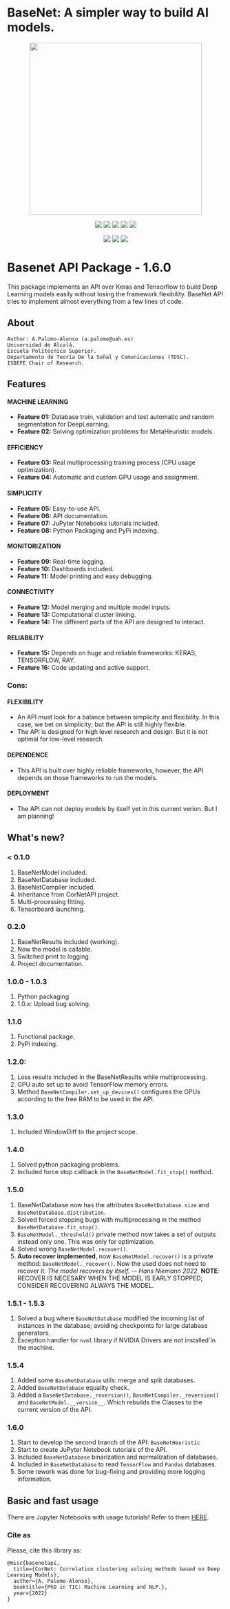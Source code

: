 # BaseNet: A simpler way to build AI models.

<p align="center">
    <img src="https://raw.githubusercontent.com/iTzAlver/basenet_api/main/doc/multimedia/basenet_logo.png" width="400px">
</p>

<p align="center">
    <a href="https://github.com/iTzAlver/basenet_api/blob/main/LICENSE">
        <img src="https://img.shields.io/github/license/iTzAlver/basenet_api?color=purple&style=plastic" /></a>
    <a href="https://github.com/iTzAlver/basenet_api/tree/main/test">
        <img src="https://img.shields.io/badge/tests-passed-green?color=green&style=plastic" /></a>
    <a href="https://github.com/iTzAlver/basenet_api/blob/main/requirements.txt">
        <img src="https://img.shields.io/badge/requirements-pypi-red?color=red&style=plastic" /></a>
    <a href="https://htmlpreview.github.io/?https://github.com/iTzAlver/basenet_api/blob/main/doc/basenet.html">
        <img src="https://img.shields.io/badge/doc-available-green?color=yellow&style=plastic" /></a>
    <a href="https://github.com/iTzAlver/BaseNet-API/releases/tag/1.5.0-release">
        <img src="https://img.shields.io/badge/release-1.5.0-white?color=white&style=plastic" /></a>
</p>

<p align="center">
    <a href="https://www.tensorflow.org/">
        <img src="https://img.shields.io/badge/dependencies-tensorflow-red?color=orange&style=for-the-badge" /></a>
    <a href="https://keras.io/">
        <img src="https://img.shields.io/badge/dependencies-keras-red?color=red&style=for-the-badge" /></a>
    <a href="https://www.ray.io/">
        <img src="https://img.shields.io/badge/dependencies-ray-red?color=blue&style=for-the-badge" /></a>
</p>

# Basenet API Package - 1.6.0

This package implements an API over Keras and Tensorflow to build Deep Learning models easily without losing the
framework flexibility. BaseNet API tries to implement almost everything from a few lines of code.

## About ##

    Author: A.Palomo-Alonso (a.palomo@uah.es)
    Universidad de Alcalá.
    Escuela Politécnica Superior.
    Departamento de Teoría De la Señal y Comunicaciones (TDSC).
    ISDEFE Chair of Research.

## Features

#### **MACHINE LEARNING**
* **Feature 01:** Database train, validation and test automatic and random segmentation for DeepLearning.
* **Feature 02:** Solving optimization problems for MetaHeuristic models.

#### **EFFICIENCY**
* **Feature 03:** Real multiprocessing training process (CPU usage optimization).
* **Feature 04:** Automatic and custom GPU usage and assignment.

#### **SIMPLICITY**
* **Feature 05:** Easy-to-use API.
* **Feature 06:** API documentation.
* **Feature 07:** JuPyter Notebooks tutorials included.
* **Feature 08:** Python Packaging and PyPi indexing.

#### **MONITORIZATION**
* **Feature 09:** Real-time logging.
* **Feature 10:** Dashboards included.
* **Feature 11:** Model printing and easy debugging.

#### **CONNECTIVITY**
* **Feature 12:** Model merging and multiple model inputs.
* **Feature 13:** Computational cluster linking.
* **Feature 14:** The different parts of the API are designed to interact.

#### **RELIABILITY**
* **Feature 15:** Depends on huge and reliable frameworks: KERAS, TENSORFLOW, RAY.
* **Feature 16:** Code updating and active support.


### Cons:
#### **FLEXIBILITY**
* An API must look for a balance between simplicity and flexibility. In this case, we bet on simplicity; but the API
is still highly flexible.
* The API is designed for high level research and design. But it is not optimal for low-level research.

#### **DEPENDENCE**
* This API is built over highly reliable frameworks, however, the API depends on those frameworks to run the models.

#### **DEPLOYMENT**
* The API can not deploy models by itself yet in this current verion. But I am planning!

## What's new?

### < 0.1.0
1. BaseNetModel included.
2. BaseNetDatabase included.
3. BaseNetCompiler included.
4. Inheritance from CorNetAPI project.
5. Multi-processing fitting.
6. Tensorboard launching.

### 0.2.0
1. BaseNetResults included (working).
2. Now the model is callable.
3. Switched print to logging.
4. Project documentation.


### 1.0.0 - 1.0.3
1. Python packaging
3. 1.0.x: Upload bug solving.

### 1.1.0
1. Functional package.
2. PyPi indexing.

### 1.2.0:
1. Loss results included in the BaseNetResults while multiprocessing.
2. GPU auto set up to avoid TensorFlow memory errors.
3. Method ``BaseNetCompiler.set_up_devices()`` configures the GPUs according to the free RAM to be used in the API.

### 1.3.0
1. Included WindowDiff to the project scope.

### 1.4.0
1. Solved python packaging problems.
2. Included force stop callback in the ```BaseNetModel.fit_stop()``` method.

### 1.5.0
1. BaseNetDatabase now has the attributes ``BaseNetDatabase.size`` and ``BaseNetDatabase.distribution``.
2. Solved forced stopping bugs with multiprocessing in the method ``BaseNetDatabase.fit_stop()``.
3. ```BaseNetModel._threshold()``` private method now takes a set of outputs instead only one. 
This was only for optimization.
4. Solved wrong ```BaseNetModel.recover()```.
5. **Auto recover implemented**, now ```BaseNetModel.recover()``` is a private method: ```BaseNetModel._recover()```.
Now the used does not need to recover it. *The model recovers by itself. -- Hans Niemann 2022.* 
**NOTE**: RECOVER IS NECESARY WHEN THE MODEL IS EARLY STOPPED; CONSIDER RECOVERING ALWAYS THE MODEL.

### 1.5.1 - 1.5.3
1. Solved a bug where ``BaseNetDatabase`` modified the incoming list of instances in the database; avoiding checkpoints
for large database generators.
2. Exception handler for ``nvml`` library if NVIDIA Drivers are not installed`in the machine.

### 1.5.4
1. Added some ``BaseNetDatabase`` utils: merge and split databases.
2. Added ``BaseNetDatabase`` equality check.
3. Added a ``BaseNetDatabase._reversion()``, ``BaseNetCompiler._reversion()`` and ``BaseNetModel.__version__``. Which
rebuilds the Classes to the current version of the API.

### 1.6.0
1. Start to develop the second branch of the API: ``BaseNetHeuristic``
2. Start to create JuPyter Notebook tutorials of the API.
3. Included ``BaseNetDatabase`` binarization and normalization of databases.
4. Included in ``BaseNetDatabase`` to read ``TensorFlow`` and ``Pandas`` databases.
5. Some rework was done for bug-fixing and providing more logging information.


## Basic and fast usage

There are Jupyter Notebooks with usage tutorials! Refer to them 
[HERE](https://github.com/iTzAlver/BaseNet-API/tree/main/jupyter).

[//]: # ()
[//]: # (### BaseNetDataset)

[//]: # ()
[//]: # (BaseNetDatabase is an easy-to-use database wrapper for the API. You can build your )

[//]: # (database with the BaseNetDatabase class.)

[//]: # ()
[//]: # (### Example of building a BaseNetDataset.)

[//]: # ()
[//]: # (    from basenet_api import BaseNetDatabase)

[//]: # ()
[//]: # (    my_data_x, my_data_y = load_my_data&#40;&#41;)

[//]: # (    print&#40;my_data_y&#41;)

[//]: # ()
[//]: # (    #    > array&#40;[[0.], [1.], ...], dtype=float32&#41;)

[//]: # ()
[//]: # (    print&#40;my_data_x&#41;)

[//]: # ()
[//]: # (    #    > array&#40;[[255., 0., 255., ..., dtype=float32&#41;)

[//]: # ()
[//]: # (    distribution = {'train': 60, 'test': 5, 'val': 35})

[//]: # (    mydb = BaseNetDatabase&#40;my_data_x, my_data_y, )

[//]: # (                           distribution=distribution&#41;)

[//]: # (    )
[//]: # (    print&#40;mydb&#41;)

[//]: # ()
[//]: # (    #    > BaseNetDatabase with 32000 instances.)

[//]: # ()
[//]: # (    mydb.save&#40;'./mydb.db'&#41;)

[//]: # ()
[//]: # (### BaseNetCompiler)

[//]: # ()
[//]: # (BaseNetCompiler takes the model architecture and builds a BaseNetModel with the given)

[//]: # (parameters. You can build your BaseNetCompiler from Python code only or a .yaml file.)

[//]: # ()
[//]: # (### Example of building a BaseNetCompiler from Python code only.)

[//]: # ()
[//]: # (    from basenet_api import BaseNetDatabase, BaseNetCompiler)

[//]: # ()
[//]: # (    mydb = BaseNetDatabase.load&#40;'./mydb.db'&#41;)

[//]: # (    print&#40;mydb&#41;)

[//]: # ()
[//]: # (    #    > BaseNetDatabase with 32000 instances.)

[//]: # ()
[//]: # (    layers = [)

[//]: # (        {'Dense': &#40;&#40;255,&#41;, {}&#41;},)

[//]: # (        {'Dense': &#40;&#40;64,&#41;, {'activation': 'relu'}&#41;},)

[//]: # (        {'Dropout': &#40;&#40;0.5,&#41;, {}&#41;})

[//]: # (    ])

[//]: # ()
[//]: # (    my_devs = BaseNetCompiler.show_devs&#40;&#41;)

[//]: # (    print&#40;my_devs&#41;)

[//]: # (    )
[//]: # (    #    > {'/device:CPU:0': 'Idle', )

[//]: # (    #       '/device:GPU:0': 'Train'})

[//]: # ()
[//]: # (    my_first_model = BaseNetCompiler&#40;)

[//]: # (        io_shape=&#40;&#40;8,&#41;, 8&#41;, )

[//]: # (        compile_options={'loss': 'mean_squared_error', 'optimizer': 'adam'}, )

[//]: # (        devices=my_devs, )

[//]: # (        layers=layers,)

[//]: # (        name='my_first_model')

[//]: # (    &#41;.compile&#40;&#41;)

[//]: # ()
[//]: # (    my_first_model.add_database&#40;mydb&#41;)

[//]: # ()
[//]: # (You can also use the BaseNetModel.add&#40;&#41; method to add layers.)

[//]: # ()
[//]: # (    my_first_compiler = BaseNetCompiler&#40;)

[//]: # (        io_shape=&#40;&#40;8,&#41;, 8&#41;, )

[//]: # (        compile_options={'loss': 'mean_squared_error', 'optimizer': 'adam'}, )

[//]: # (        devices=my_devs,)

[//]: # (        name='my_first_model')

[//]: # (    &#41;)

[//]: # (    for layer in layers:)

[//]: # (        my_first_compiler.add&#40;layer&#41;)

[//]: # (    )
[//]: # (    my_first_model = my_first_compiler.compile&#40;&#41;)

[//]: # ()
[//]: # (You can also load the database from the path.)

[//]: # ()
[//]: # (    my_fitst_model.add_database&#40;'./mydb.db'&#41;)

[//]: # ()
[//]: # (### Example of building a BaseNetCompiler from .yaml file.)

[//]: # ()
[//]: # (Suppose you have a ``.yaml`` file in the ``./my_model.yaml`` location with)

[//]: # (the proper format you can load your compiler with the method ``BaseNetCompiler&#40;&#41;.build_from_yaml&#40;yaml_path&#41;``)

[//]: # (and omit the process of loading the parameters into the compiler manually.)

[//]: # ()
[//]: # (    from basenet_api import BaseNetDatabase, BaseNetCompiler)

[//]: # ()
[//]: # (    mydb = BaseNetDatabase.load&#40;'./mydb.db'&#41;)

[//]: # (    print&#40;mydb&#41;)

[//]: # ()
[//]: # (    #    > BaseNetDatabase with 32000 instances.)

[//]: # ()
[//]: # (    yaml_path = './my_model.yaml')

[//]: # ()
[//]: # (    my_first_model = BaseNetCompiler.build_from_yaml&#40;yaml_path&#41;.compile&#40;&#41;)

[//]: # (    my_first_model.add_database&#40;mydb&#41;)

[//]: # ()
[//]: # (An example of ``.yaml`` to replicate the same model as in the section )

[//]: # (``Building a BaseNetCompiler from Python code only.``, the ``.yaml`` file will be the following:)

[//]: # (    )
[//]: # ()
[//]: # (    compiler:)

[//]: # (      name: "my_first_model")

[//]: # (      input_shape:)

[//]: # (        - 8)

[//]: # (      output_shape: 8)

[//]: # (    )
[//]: # (      compile_options:)

[//]: # (        loss: "mean_squared_error")

[//]: # (        optimizer: "adam")

[//]: # (    )
[//]: # (      devices:)

[//]: # (        - cpu:)

[//]: # (            name: "/device:CPU:0")

[//]: # (            state: "Idle")

[//]: # (        - gpu:)

[//]: # (            name: "/device:GPU:0")

[//]: # (            state: "Train")

[//]: # (    )
[//]: # (      layers:)

[//]: # (        - layer:)

[//]: # (            name: "Dense")

[//]: # (            shape:)

[//]: # (              - 128)

[//]: # (            options:)

[//]: # (    )
[//]: # (        - layer:)

[//]: # (            name: "Dense")

[//]: # (            shape:)

[//]: # (              - 128)

[//]: # (            options:)

[//]: # (              - option:)

[//]: # (                  name: "activation")

[//]: # (                  value: "relu")

[//]: # (    )
[//]: # (        - layer:)

[//]: # (            name: "Dropout")

[//]: # (            shape:)

[//]: # (              - 0.5)

[//]: # (            options:)

[//]: # ()
[//]: # (If you want to learn more about building a model from a ```.yaml``` file, please, check the API )

[//]: # ([documentation]&#40;https://htmlpreview.github.io/?https://github.com/iTzAlver/basenet_api/blob/main/doc/basenet.html&#41;.)

[//]: # ()
[//]: # (### Example of usage of the BaseNetModel.)

[//]: # ()
[//]: # (Once you build and compile a ``BaseNetModel`` with a ```BaseNetCompiler.compile&#40;&#41;``` method, you can make use of all the)

[//]: # (methods that the BaseNetModel provides:)

[//]: # ()
[//]: # (* ```BaseNetModel.load&#40;&#41;```: This method loads a tf.keras.model and the compiler from the given path.)

[//]: # (* ```BaseNetModel.save&#40;&#41;```: This method saves a tf.keras.model and the compiler into the given path.)

[//]: # (* ```BaseNetModel.print&#40;&#41;```: This method renders a ``.png`` image of the model into the given path.)

[//]: # (* ```BaseNetModel.add_database&#40;&#41;```: The ``BaseNetModel`` contains a breech of databases. It is a list with all the loaded)

[//]: # (databases previously. This method adds a database from a path or from a ```BaseNetDatabase``` object.)

[//]: # (* ```BaseNetModel.predict&#40;&#41;```: Performs a prediction given an input.)

[//]: # (* ```BaseNetModel.evaluate&#40;&#41;```: Evaluates the model with the pointed database test subset.)

[//]: # (* ```BaseNetModel.fit&#40;&#41;```: Trains the model with the pointed database.)

[//]: # (* ```BaseNetModel.call&#40;&#41;```: Merges two models into one. It can be used as a function.)

[//]: # ()
[//]: # (#### Printing and fitting a model.)

[//]: # ()
[//]: # (    from basenet_api import BaseNetDatabase, BaseNetCompiler)

[//]: # ()
[//]: # (    mydb = BaseNetDatabase.load&#40;'./mydb.db'&#41;)

[//]: # (    my_first_model = BaseNetCompiler.build_from_yaml&#40;'./my_model.yaml'&#41;.compile&#40;&#41;)

[//]: # (    my_first_model.add_database&#40;mydb&#41;)

[//]: # ()
[//]: # (    # Select database with index 0.)

[//]: # (    my_first_model.fit&#40;0, epochs=6, tensorboard=False&#41;)

[//]: # ()
[//]: # (    #    >   Tensorflow fitting info vomiting.)

[//]: # ()
[//]: # (    # Print the model.)

[//]: # (    my_first_model.print&#40;'./my_model.png'&#41;)

[//]: # ()
[//]: # (<p align="center">)

[//]: # (    <img src="https://raw.githubusercontent.com/iTzAlver/basenet_api/main/doc/multimedia/example_model.png">)

[//]: # (</p>)

[//]: # ()
[//]: # (#### Fitting a model in other process.)

[//]: # ()
[//]: # (**Important:** Debugging is not working properly when fitting a new process.)

[//]: # ()
[//]: # (Imagine working on a GUI. The training process of your model implemented on your)

[//]: # (GUI will block the parent process. The API implements a solution. Just activate)

[//]: # (``avoid_lock=True`` in the ``BaseNetModel.fit&#40;&#41;`` method and check the results whenever you want.)

[//]: # ()
[//]: # (    from basenet_api import BaseNetDatabase, BaseNetCompiler)

[//]: # ()
[//]: # (    mydb = BaseNetDatabase.load&#40;'./mydb.db'&#41;)

[//]: # (    my_first_model = BaseNetCompiler.build_from_yaml&#40;'./my_model.yaml'&#41;.compile&#40;&#41;)

[//]: # (    my_first_model.add_database&#40;mydb&#41;)

[//]: # ()
[//]: # (    # Select database with index 0.)

[//]: # (    my_results = my_first_model.fit&#40;0, epochs=6, tensorboard=False, avoid_lock=True&#41;)

[//]: # ()
[//]: # (    while my_results.is_training:)

[//]: # (        do_my_main_activity&#40;update_gui, collect_data, run_server, or_whatever&#41;)

[//]: # (        current_loss_curve = my_results.get&#40;&#41;)

[//]: # ()
[//]: # (    # my_first_model.recover&#40;&#41; Use it in versions < 1.5.0.)

[//]: # ()
[//]: # (    keep_doing_my_main_activity&#40;update_gui, collect_data, run_server, or_whatever&#41;)

[//]: # ()
[//]: # (```OutDated```:)

[//]: # (Note that if you don't make use of the method ``BaseNetModel.recover&#40;&#41;`` the model will be empty as)

[//]: # (the trained model is bypassed by the child process until the parent process is able to recover the trained model.)

[//]: # ()
[//]: # (```From >= 1.5.0```: The model recovers itself, there is no need &#40;or ways&#41; to recover it manually.)

[//]: # ()
[//]: # (#### Using Tensorboard.)

[//]: # ()
[//]: # (The API also implements Tensorboard automatic opening and initialization. You can see the training process and keras)

[//]: # (app in real time while training.)

[//]: # ()
[//]: # (    my_first_model.fit&#40;0, epochs=6, tensorboard=True&#41;)

[//]: # ()
[//]: # (#### Merging two models into one with several inputs.)

[//]: # ()
[//]: # (You can merge two BaseNetModels by calling the object as a function:)

[//]: # ()
[//]: # (    from basenet_api import BaseNetDatabase, BaseNetCompiler)

[//]: # (    mydb = BaseNetDatabase.load&#40;'./mydb.db'&#41;)

[//]: # (    my_first_model = BaseNetCompiler.build_from_yaml&#40;'./my_model.yaml', verbose=True&#41;.compile&#40;&#41;)

[//]: # (    my_second_model = BaseNetCompiler.build_from_yaml&#40;'./my_model_2.yaml', verbose=True&#41;.compile&#40;&#41;)

[//]: # (    my_first_model.add_database&#40;mydb&#41;)

[//]: # ()
[//]: # (    my_first_model&#40;my_second_model, parallel=True, name='merged_model'&#41;)

[//]: # (    my_first_model.print&#40;'./'&#41;)

[//]: # ()
[//]: # (It will merge the two models into one single with two outputs if ``parallel=True``, else it will be added at the bottom.)

[//]: # ()
[//]: # (<p align="center">)

[//]: # (    <img src="https://raw.githubusercontent.com/iTzAlver/basenet_api/main/doc/multimedia/example_model2.png">)

[//]: # (</p>)

[//]: # ()
[//]: # (#### Obtaining training results from the fitting process.)

[//]: # ()
[//]: # (Once you train the model, you can get a ``BaseNetResults`` object with the training results. You can obtain the values from:)

[//]: # ()
[//]: # (    my_results = my_first_model.fit&#40;0, epochs=6&#41;)

[//]: # (    losses = my_results.get&#40;&#41;)

[//]: # (    print&#40;losses&#41;)

[//]: # ()
[//]: # (    #    > {'loss': [1., 0.7, 0.6, 0.5, 0.4, 0.3], )

[//]: # (    #       'val_loss': [1., 0.8, 0.7, 0.6, 0.5, 0.4]})


### Cite as

Please, cite this library as:


    @misc{basenetapi,
      title={CorNet: Correlation clustering solving methods based on Deep Learning Models},
      author={A. Palomo-Alonso},
      booktitle={PhD in TIC: Machine Learning and NLP.},
      year={2022}
    }
